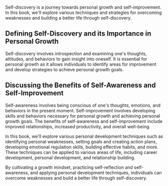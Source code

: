 
Self-discovery is a journey towards personal growth and self-improvement. In this book, we'll explore various techniques and strategies for overcoming weaknesses and building a better life through self-discovery.

Defining Self-Discovery and its Importance in Personal Growth
-------------------------------------------------------------

Self-discovery involves introspection and examining one's thoughts, attitudes, and behaviors to gain insight into oneself. It is essential for personal growth as it allows individuals to identify areas for improvement and develop strategies to achieve personal growth goals.

Discussing the Benefits of Self-Awareness and Self-Improvement
--------------------------------------------------------------

Self-awareness involves being conscious of one's thoughts, emotions, and behaviors in the present moment. Self-improvement involves developing skills and behaviors necessary for personal growth and achieving personal growth goals. The benefits of self-awareness and self-improvement include improved relationships, increased productivity, and overall well-being.

In this book, we'll explore various personal development techniques such as identifying personal weaknesses, setting goals and creating action plans, developing emotional regulation skills, building effective habits, and more. These techniques can be applied to various areas of life, including career development, personal development, and relationship building.

By cultivating a growth mindset, practicing self-reflection and self-awareness, and applying personal development techniques, individuals can overcome weaknesses and build a better life through self-discovery.
